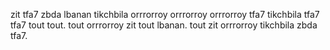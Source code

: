 zit tfa7 zbda lbanan tikchbila orrrorroy orrrorroy orrrorroy tfa7 tikchbila tfa7 tfa7 tout tout.
tout orrrorroy zit tout lbanan.
tout zit orrrorroy tikchbila zbda tfa7.